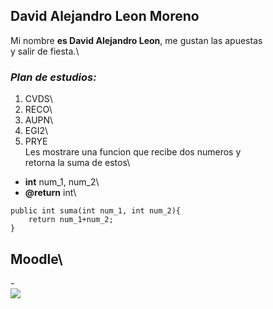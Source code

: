 ## **David Alejandro Leon Moreno**
Mi nombre **es David Alejandro Leon**, me gustan las apuestas\
y salir de fiesta.\
### *Plan de estudios:*
1. CVDS\
2. RECO\
3. AUPN\
4. EGI2\
5. PRYE\
Les mostrare una funcion que recibe  dos numeros y\
retorna la suma de estos\
- **int** num_1, num_2\
- **@return** int\
```
public int suma(int num_1, int num_2){
	return num_1+num_2;
}
```
## **Moodle**\
-[](https://campusvirtual.escuelaing.edu.co/moodle/?redirect=0) \
![](https://github.githubassets.com/images/modules/logos_page/GitHub-Mark.png)


